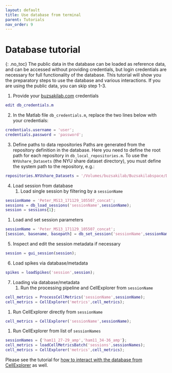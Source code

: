 ```yaml
---
layout: default
title: Use database from terminal
parent: Tutorials
nav_order: 9
---
```

# Database tutorial
{: .no_toc}
The public data in the database can be loaded as reference data, and can be accessed without providing credentials, but login credentials are necessary for full functionality of the database. This tutorial will show you the preparatory steps to use the database and various interactions. If you are using the public data, you can skip step 1-3.

1. Provide your [buzsakilab.com](https://buzsakilab.com/wp/database/) credentials
```m
edit db_credentials.m
```
2. In the Matlab file `db_credentials.m`, replace the two lines below with your credentials:
```m
credentials.username = 'user';
credentials.password = 'password';
```
3. Define paths to data repositories
Paths are generated from the repository definition in the database. Here you need to define the root path for each repository in `db_local_repositories.m`. To use the `NYUshare_Datasets` (the NYU share dataset directory), you must define the system path to the repository, e.g.:
```m
repositories.NYUshare_Datasets = '/Volumes/buzsakilab/Buzsakilabspace/Datasets';
```
4. Load session from database
   1. Load single session by filtering by a `sessionName`
```m
sessionName = 'Peter_MS13_171129_105507_concat';
sessions = db_load_sessions('sessionName',sessionName);
session = sessions{1};
```
   1. Load and set session parameters
```m
sessionName = 'Peter_MS13_171129_105507_concat';
[session, basename, basepath] = db_set_session('sessionName',sessionName);
```
5. Inspect and edit the session metadata if necessary
```m
session = gui_session(session);
```
6. Load spikes via database/metadata
```m
spikes = loadSpikes('session',session);
```
7. Loading via database/metadata
   1. Run the processing pipeline and CellExplorer from `sessionName`
```m
cell_metrics = ProcessCellMetrics('sessionName',sessionName);
cell_metrics = CellExplorer('metrics',cell_metrics);
```
   1. Run CellExplorer directly from `sessionName`
```m
cell_metrics = CellExplorer('sessionName',sessionName);
```
   1. Run CellExplorer from list of `sessionNames`
```m
sessionNames = {'ham11_27-29_amp','ham11_34-36_amp'};
cell_metrics = loadCellMetricsBatch('sessions',sessionNames);
cell_metrics = CellExplorer('metrics',cell_metrics);
```

Please see the tutorial for [how to interact with the database from CellExplorer]({{"/tutorials/database-sessions-dialog/"|absolute_url}}) as well.
